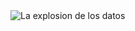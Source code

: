 

<!--
**Dayveg/Dayveg** is a ✨ _special_ ✨ repository because its `README.md` (this file) appears on your GitHub profile.

Here are some ideas to get you started:

- 🔭 I’m currently working on ...
- 🌱 I’m currently learning ...
- 👯 I’m looking to collaborate on ...
- 🤔 I’m looking for help![OIG1](https://github.com/Dayveg/Dayveg/assets/90574438/485a5c48-4fcb-4dba-91c2-c6a73e511891)
 with ...
- 💬 Ask me about ...
- 📫 How to reach me: ...
- 😄 Pronouns: ...
- ⚡ Fun fact: ...
-->


<picture>
 <source media="(prefers-color-scheme: dark)" srcset="https://github.com/Dayveg/Dayveg/assets/90574438/0220ab26-6df0-42cd-a4f8-650200d34840" width="700" height="300
 >
 <source media="(prefers-color-scheme: light)" srcset="https://github.com/Dayveg/Dayveg/assets/90574438/485a5c48-4fcb-4dba-91c2-c6a73e511891">
 <img alt=" La explosion de los datos" src="https://github.com/Dayveg/Dayveg/assets/90574438/f7fc5142-7715-44b4-bc6a-506713180743">
</picture>

